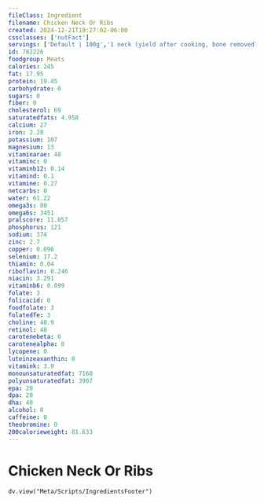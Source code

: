 ```yaml
---
fileClass: Ingredient
filename: Chicken Neck Or Ribs
created: 2024-12-21T19:27:02-06:00
cssclasses: ['nutFact']
servings: ['Default | 100g','1 neck (yield after cooking, bone removed) | 35']
id: 782226
foodgroup: Meats
calories: 245
fat: 17.95
protein: 19.45
carbohydrate: 0
sugars: 0
fiber: 0
cholesterol: 69
saturatedfats: 4.958
calcium: 27
iron: 2.28
potassium: 107
magnesium: 13
vitaminarae: 48
vitaminc: 0
vitaminb12: 0.14
vitamind: 0.1
vitamine: 0.27
netcarbs: 0
water: 61.22
omega3s: 80
omega6s: 3451
pralscore: 11.057
phosphorus: 121
sodium: 374
zinc: 2.7
copper: 0.096
selenium: 17.2
thiamin: 0.04
riboflavin: 0.246
niacin: 3.291
vitaminb6: 0.099
folate: 3
folicacid: 0
foodfolate: 3
folatedfe: 3
choline: 48.9
retinol: 48
carotenebeta: 0
carotenealpha: 0
lycopene: 0
luteinzeaxanthin: 0
vitamink: 3.9
monounsaturatedfat: 7160
polyunsaturatedfat: 3907
epa: 20
dpa: 20
dha: 40
alcohol: 0
caffeine: 0
theobromine: 0
200calorieweight: 81.633
---
```


# Chicken Neck Or Ribs

```dataviewjs
dv.view("Meta/Scripts/IngredientsFooter")
```